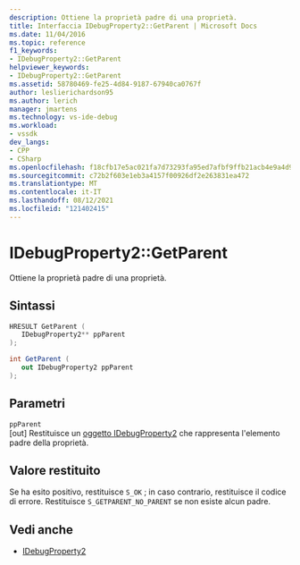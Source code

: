 ```yaml
---
description: Ottiene la proprietà padre di una proprietà.
title: Interfaccia IDebugProperty2::GetParent | Microsoft Docs
ms.date: 11/04/2016
ms.topic: reference
f1_keywords:
- IDebugProperty2::GetParent
helpviewer_keywords:
- IDebugProperty2::GetParent
ms.assetid: 58780469-fe25-4d84-9187-67940ca0767f
author: leslierichardson95
ms.author: lerich
manager: jmartens
ms.technology: vs-ide-debug
ms.workload:
- vssdk
dev_langs:
- CPP
- CSharp
ms.openlocfilehash: f18cfb17e5ac021fa7d73293fa95ed7afbf9ffb21acb4e9a4d910649d59c3caf
ms.sourcegitcommit: c72b2f603e1eb3a4157f00926df2e263831ea472
ms.translationtype: MT
ms.contentlocale: it-IT
ms.lasthandoff: 08/12/2021
ms.locfileid: "121402415"
---
```

# <a name="idebugproperty2getparent"></a>IDebugProperty2::GetParent
Ottiene la proprietà padre di una proprietà.

## <a name="syntax"></a>Sintassi

```cpp
HRESULT GetParent ( 
   IDebugProperty2** ppParent
);
```

```csharp
int GetParent ( 
   out IDebugProperty2 ppParent
);
```

## <a name="parameters"></a>Parametri
`ppParent`\
[out] Restituisce un [oggetto IDebugProperty2](../../../extensibility/debugger/reference/idebugproperty2.md) che rappresenta l'elemento padre della proprietà.

## <a name="return-value"></a>Valore restituito
 Se ha esito positivo, restituisce `S_OK` ; in caso contrario, restituisce il codice di errore. Restituisce `S_GETPARENT_NO_PARENT` se non esiste alcun padre.

## <a name="see-also"></a>Vedi anche
- [IDebugProperty2](../../../extensibility/debugger/reference/idebugproperty2.md)
